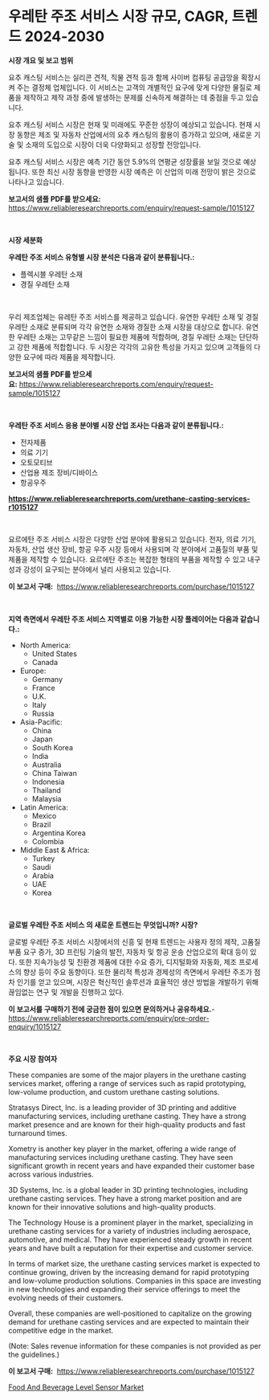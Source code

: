 <p><h1>우레탄 주조 서비스 시장 규모, CAGR, 트렌드 2024-2030</h1></p><p><strong>시장 개요 및 보고 범위</strong></p>
<p><p>요추 캐스팅 서비스는 실리콘 견적, 직물 견적 등과 함께 사이버 컴퓨팅 공급망을 확장시켜 주는 결정체 업체입니다. 이 서비스는 고객의 개별적인 요구에 맞게 다양한 물질로 제품을 제작하고 제작 과정 중에 발생하는 문제를 신속하게 해결하는 데 중점을 두고 있습니다.</p><p>요추 캐스팅 서비스 시장은 현재 및 미래에도 꾸준한 성장이 예상되고 있습니다. 현재 시장 동향은 제조 및 자동차 산업에서의 요추 캐스팅의 활용이 증가하고 있으며, 새로운 기술 및 소재의 도입으로 시장이 더욱 다양화되고 성장할 전망입니다.</p><p>요추 캐스팅 서비스 시장은 예측 기간 동안 5.9%의 연평균 성장률을 보일 것으로 예상됩니다. 또한 최신 시장 동향을 반영한 시장 예측은 이 산업의 미래 전망이 밝은 것으로 나타나고 있습니다.</p></p>
<p><strong>보고서의 샘플 PDF를 받으세요:</strong> <a href="https://www.reliableresearchreports.com/enquiry/request-sample/1015127">https://www.reliableresearchreports.com/enquiry/request-sample/1015127</a></p>
<p>&nbsp;</p>
<p><strong>시장 세분화</strong></p>
<p><strong>우레탄 주조 서비스 유형별 시장 분석은 다음과 같이 분류됩니다.:</strong></p>
<p><ul><li>플렉시블 우레탄 소재</li><li>경질 우레탄 소재</li></ul></p>
<p>&nbsp;</p>
<p><p>우리 제조업체는 유레탄 주조 서비스를 제공하고 있습니다. 유연한 우레탄 소재 및 경질 우레탄 소재로 분류되며 각각 유연한 소재와 경질한 소재 시장을 대상으로 합니다. 유연한 우레탄 소재는 고무같은 느낌이 필요한 제품에 적합하며, 경질 우레탄 소재는 단단하고 강한 제품에 적합합니다. 두 시장은 각각의 고유한 특성을 가지고 있으며 고객들의 다양한 요구에 따라 제품을 제작합니다.</p></p>
<p><strong>보고서의 샘플 PDF를 받으세요:</strong>&nbsp;<a href="https://www.reliableresearchreports.com/enquiry/request-sample/1015127">https://www.reliableresearchreports.com/enquiry/request-sample/1015127</a></p>
<p>&nbsp;</p>
<p><strong> 우레탄 주조 서비스 응용 분야별 시장 산업 조사는 다음과 같이 분류됩니다.:</strong></p>
<p><ul><li>전자제품</li><li>의료 기기</li><li>오토모티브</li><li>산업용 제조 장비/디바이스</li><li>항공우주</li></ul></p>
<p><strong><a href="https://www.reliableresearchreports.com/urethane-casting-services-r1015127">https://www.reliableresearchreports.com/urethane-casting-services-r1015127</a></strong></p>
<p>&nbsp;</p>
<p><p>요르에탄 주조 서비스 시장은 다양한 산업 분야에 활용되고 있습니다. 전자, 의료 기기, 자동차, 산업 생산 장비, 항공 우주 시장 등에서 사용되며 각 분야에서 고품질의 부품 및 제품을 제작할 수 있습니다. 요르에탄 주조는 복잡한 형태의 부품을 제작할 수 있고 내구성과 강성이 요구되는 분야에서 널리 사용되고 있습니다.</p></p>
<p><strong>이 보고서 구매:</strong>&nbsp; <a href="https://www.reliableresearchreports.com/purchase/1015127">https://www.reliableresearchreports.com/purchase/1015127</a></p>
<p>&nbsp;</p>
<p><strong>지역 측면에서 우레탄 주조 서비스 지역별로 이용 가능한 시장 플레이어는 다음과 같습니다.:</strong></p>
<p><ul>
    <li>
        North America:
        <ul>
            <li>United States</li>
            <li>Canada</li>
        </ul>
    </li>
    <li>
        Europe:
        <ul>
            <li>Germany</li>
            <li>France</li>
            <li>U.K.</li>
            <li>Italy</li>
            <li>Russia</li>
        </ul>
    </li>
    <li>
        Asia-Pacific:
        <ul>
            <li>China</li>
            <li>Japan</li>
            <li>South Korea</li>
            <li>India</li>
            <li>Australia</li>
            <li>China Taiwan</li>
            <li>Indonesia</li>
            <li>Thailand</li>
            <li>Malaysia</li>
        </ul>
    </li>
    <li>
        Latin America:
        <ul>
            <li>Mexico</li>
            <li>Brazil</li>
            <li>Argentina Korea</li>
            <li>Colombia</li>
        </ul>
    </li>
    <li>
        Middle East & Africa:
        <ul>
            <li>Turkey</li>
            <li>Saudi</li>
            <li>Arabia</li>
            <li>UAE</li>
            <li>Korea</li>
        </ul>
    </li>
    </ul></p>
<p>&nbsp;</p>
<p><strong>글로벌 우레탄 주조 서비스 의 새로운 트렌드는 무엇입니까? 시장?</strong></p>
<p><p>글로벌 우레탄 주조 서비스 시장에서의 신흥 및 현재 트렌드는 사용자 정의 제작, 고품질 부품 요구 증가, 3D 프린팅 기술의 발전, 자동차 및 항공 운송 산업으로의 확대 등이 있다. 또한 지속가능성 및 친환경 제품에 대한 수요 증가, 디지털화와 자동화, 제조 프로세스의 향상 등이 주요 동향이다. 또한 물리적 특성과 경제성의 측면에서 우레탄 주조가 점차 인기를 얻고 있으며, 시장은 혁신적인 솔루션과 효율적인 생산 방법을 개발하기 위해 끊임없는 연구 및 개발을 진행하고 있다.</p></p>
<p><strong>이 보고서를 구매하기 전에 궁금한 점이 있으면 문의하거나 공유하세요.</strong>- <a href="https://www.reliableresearchreports.com/enquiry/pre-order-enquiry/1015127">https://www.reliableresearchreports.com/enquiry/pre-order-enquiry/1015127</a></p>
<p>&nbsp;</p>
<p><strong>주요 시장 참여자</strong></p>
<p><p>These companies are some of the major players in the urethane casting services market, offering a range of services such as rapid prototyping, low-volume production, and custom urethane casting solutions. </p><p>Stratasys Direct, Inc. is a leading provider of 3D printing and additive manufacturing services, including urethane casting. They have a strong market presence and are known for their high-quality products and fast turnaround times. </p><p>Xometry is another key player in the market, offering a wide range of manufacturing services including urethane casting. They have seen significant growth in recent years and have expanded their customer base across various industries. </p><p>3D Systems, Inc. is a global leader in 3D printing technologies, including urethane casting services. They have a strong market position and are known for their innovative solutions and high-quality products. </p><p>The Technology House is a prominent player in the market, specializing in urethane casting services for a variety of industries including aerospace, automotive, and medical. They have experienced steady growth in recent years and have built a reputation for their expertise and customer service. </p><p>In terms of market size, the urethane casting services market is expected to continue growing, driven by the increasing demand for rapid prototyping and low-volume production solutions. Companies in this space are investing in new technologies and expanding their service offerings to meet the evolving needs of their customers. </p><p>Overall, these companies are well-positioned to capitalize on the growing demand for urethane casting services and are expected to maintain their competitive edge in the market. </p><p>(Note: Sales revenue information for these companies is not provided as per the guidelines.)</p></p>
<p><strong>이 보고서 구매:</strong>&nbsp;&nbsp;<a href="https://www.reliableresearchreports.com/purchase/1015127">https://www.reliableresearchreports.com/purchase/1015127</a></p>
<p><p><a href="https://meowing-canidae-761.notion.site/Food-And-Beverage-Level-Sensor-Market-Size-CAGR-Trends-2024-2030-91fb73509dea43aaa6483c5c99062419">Food And Beverage Level Sensor Market</a></p></p>